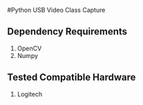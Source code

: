 #Python USB Video Class Capture

## Dependency Requirements
1. OpenCV
2. Numpy
## Tested Compatible Hardware
1. Logitech
